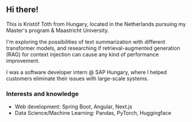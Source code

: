 ## Hi there!

This is Kristóf Tóth from Hungary, located in the Netherlands pursuing my Master's program & Maastricht University.

I'm exploring the possibilities of text summarization with different transformer models, and researching if retrieval-augmented generation (RAG) for context injection can cause any kind of performance improvement.

I was a software developer intern @ SAP Hungary, where I helped customers eliminate their issues with large-scale systems.

### Interests and knowledge

- Web development: Spring Boot, Angular, Next.js
- Data Science/Machine Learning: Pandas, PyTorch, Huggingface

<!--
**GuTory/Gutory** is a ✨ _special_ ✨ repository because its `README.md` (this file) appears on your GitHub profile.

Here are some ideas to get you started:

- 🔭 I’m currently working on ...
- 🌱 I’m currently learning ...
- 👯 I’m looking to collaborate on ...
- 🤔 I’m looking for help with ...
- 💬 Ask me about ...
- 📫 How to reach me: ...
- 😄 Pronouns: ...
- ⚡ Fun fact: ...
-->
